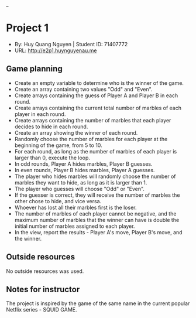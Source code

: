 _

# Project 1
+ By: Huy Quang Nguyen | Student ID: 71407772
+ URL: <http://e2p1.huynguyenau.me>

## Game planning
+ Create an empty variable to determine who is the winner of the game.
+ Create an array containing two values "Odd" and "Even".
+ Create arrays containing the guess of Player A and Player B in each round.
+ Create arrays containing the current total number of marbles of each player in each round.
+ Create arrays containing the number of marbles that each player decides to hide in each round.
+ Create an array showing the winner of each round.
+ Randomly choose the number of marbles for each player at the beginning of the game, from 5 to 10.
+ For each round, as long as the number of marbles of each player is larger than 0, execute the loop.
+ In odd rounds, Player A hides marbles, Player B guesses.
+ In even rounds, Player B hides marbles, Player A guesses.
+ The player who hides marbles will randomly choose the number of marbles they want to hide, as long as it is larger than 1.
+ The player who guesses will choose "Odd" or "Even".
+ If the guesser is correct, they will receive the number of marbles the other chose to hide, and vice versa. 
+ Whoever has lost all their marbles first is the loser.
+ The number of marbles of each player cannot be negative, and the maximum number of marbles that the winner can have is double the initial number of marbles assigned to each player.
+ In the view, report the results - Player A's move, Player B's move, and the winner.

## Outside resources
No outside resources was used.


## Notes for instructor
The project is inspired by the game of the same name in the current popular Netflix series - SQUID GAME.
